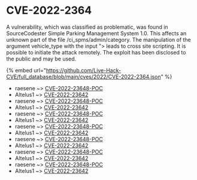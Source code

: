 # CVE-2022-2364

A vulnerability, which was classified as problematic, was found in SourceCodester Simple Parking Management System 1.0. This affects an unknown part of the file /ci_spms/admin/category. The manipulation of the argument vehicle_type with the input "><script>alert("XSS")</script> leads to cross site scripting. It is possible to initiate the attack remotely. The exploit has been disclosed to the public and may be used.

{% embed url="https://github.com/Live-Hack-CVE/full_database/blob/main/cves/2022/CVE-2022-2364.json" %}


* raesene ~> [CVE-2022-23648-POC](https://www.alice-snow.ru/2022/database/cve-2022-2364/cve-2022-23648-poc-raesene)
* Altelus1 ~> [CVE-2022-23642](https://www.alice-snow.ru/2022/database/cve-2022-2364/cve-2022-23642-altelus1)
* raesene ~> [CVE-2022-23648-POC](https://www.alice-snow.ru/2022/database/cve-2022-2364/cve-2022-23648-poc-raesene)
* Altelus1 ~> [CVE-2022-23642](https://www.alice-snow.ru/2022/database/cve-2022-2364/cve-2022-23642-altelus1)
* raesene ~> [CVE-2022-23648-POC](https://www.alice-snow.ru/2022/database/cve-2022-2364/cve-2022-23648-poc-raesene)
* Altelus1 ~> [CVE-2022-23642](https://www.alice-snow.ru/2022/database/cve-2022-2364/cve-2022-23642-altelus1)
* raesene ~> [CVE-2022-23648-POC](https://www.alice-snow.ru/2022/database/cve-2022-2364/cve-2022-23648-poc-raesene)
* Altelus1 ~> [CVE-2022-23642](https://www.alice-snow.ru/2022/database/cve-2022-2364/cve-2022-23642-altelus1)
* raesene ~> [CVE-2022-23648-POC](https://www.alice-snow.ru/2022/database/cve-2022-2364/cve-2022-23648-poc-raesene)
* Altelus1 ~> [CVE-2022-23642](https://www.alice-snow.ru/2022/database/cve-2022-2364/cve-2022-23642-altelus1)
* raesene ~> [CVE-2022-23648-POC](https://www.alice-snow.ru/2022/database/cve-2022-2364/cve-2022-23648-poc-raesene)
* Altelus1 ~> [CVE-2022-23642](https://www.alice-snow.ru/2022/database/cve-2022-2364/cve-2022-23642-altelus1)
* raesene ~> [CVE-2022-23648-POC](https://www.alice-snow.ru/2022/database/cve-2022-2364/cve-2022-23648-poc-raesene)
* Altelus1 ~> [CVE-2022-23642](https://www.alice-snow.ru/2022/database/cve-2022-2364/cve-2022-23642-altelus1)
